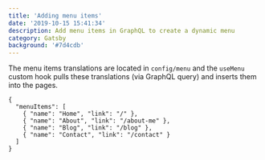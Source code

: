 ```yaml
---
title: 'Adding menu items'
date: '2019-10-15 15:41:34' 
description: Add menu items in GraphQL to create a dynamic menu
category: Gatsby
background: '#7d4cdb'
---
```


The menu items translations are located in `config/menu` and the `useMenu` custom hook pulls these translations (via GraphQL query) and inserts them into the pages.  

```JS
{
  "menuItems": [
    { "name": "Home", "link": "/" },
    { "name": "About", "link": "/about-me" },
    { "name": "Blog", "link": "/blog" },
    { "name": "Contact", "link": "/contact" }
  ]
}
```